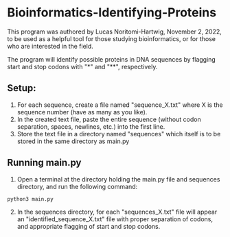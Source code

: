 # Bioinformatics-Identifying-Proteins
This program was authored by Lucas Noritomi-Hartwig, November 2, 2022, to be used as a helpful tool for those studying bioinformatics, or for those who are interested in the field.

The program will identify possible proteins in DNA sequences by flagging start and stop codons with "*" and "**", respectively.

## Setup:
1) For each sequence, create a file named "sequence_X.txt" where X is the sequence number (have as many as you like).
2) In the created text file, paste the entire sequence (without codon separation, spaces, newlines, etc.) into the first line.
3) Store the text file in a directory named "sequences" which itself is to be stored in the same directory as main.py

## Running main.py
1) Open a terminal at the directory holding the main.py file and sequences directory, and run the following command:
```
python3 main.py
```
2) In the sequences directory, for each "sequences_X.txt" file will appear an "identified_sequence_X.txt" file with proper separation of codons, and appropriate flagging of start and stop codons.
